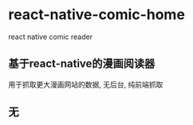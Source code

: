 # react-native-comic-home
react native comic reader

## 基于react-native的漫画阅读器
用于抓取更大漫画网站的数据, 无后台, 纯前端抓取

## 无
